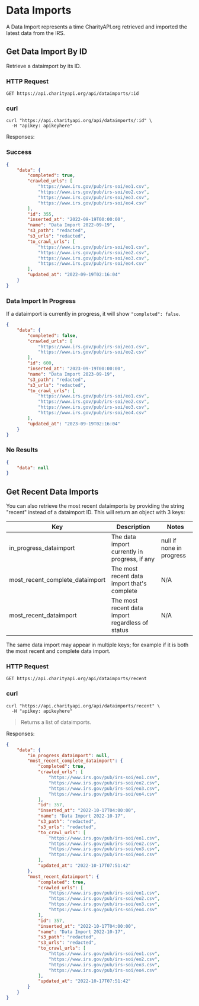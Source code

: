 # Data Imports

A Data Import represents a time CharityAPI.org retrieved and imported the latest data from the IRS. 

## Get Data Import By ID 
Retrieve a dataimport by its ID. 

### HTTP Request

`GET https://api.charityapi.org/api/dataimports/:id`

<!-- tabs-open -->
### curl
```shell
curl "https://api.charityapi.org/api/dataimports/:id" \
  -H "apikey: apikeyhere"
```
<!-- tabs-close -->


Responses: 

<!-- tabs-open -->

### Success
```json
{
    "data": {
        "completed": true,
        "crawled_urls": [
            "https://www.irs.gov/pub/irs-soi/eo1.csv",
            "https://www.irs.gov/pub/irs-soi/eo2.csv",
            "https://www.irs.gov/pub/irs-soi/eo3.csv",
            "https://www.irs.gov/pub/irs-soi/eo4.csv"
        ],
        "id": 355,
        "inserted_at": "2022-09-19T00:00:00",
        "name": "Data Import 2022-09-19",
        "s3_path": "redacted",
        "s3_urls": "redacted",
        "to_crawl_urls": [
            "https://www.irs.gov/pub/irs-soi/eo1.csv",
            "https://www.irs.gov/pub/irs-soi/eo2.csv",
            "https://www.irs.gov/pub/irs-soi/eo3.csv",
            "https://www.irs.gov/pub/irs-soi/eo4.csv"
        ],
        "updated_at": "2022-09-19T02:16:04"
    }
}
```

### Data Import In Progress
If a dataimport is currently in progress, it will show `"completed": false`. 

```json
{
    "data": {
        "completed": false,
        "crawled_urls": [
            "https://www.irs.gov/pub/irs-soi/eo1.csv",
            "https://www.irs.gov/pub/irs-soi/eo2.csv"
        ],
        "id": 600,
        "inserted_at": "2023-09-19T00:00:00",
        "name": "Data Import 2023-09-19",
        "s3_path": "redacted",
        "s3_urls": "redacted",
        "to_crawl_urls": [
            "https://www.irs.gov/pub/irs-soi/eo1.csv",
            "https://www.irs.gov/pub/irs-soi/eo2.csv",
            "https://www.irs.gov/pub/irs-soi/eo3.csv",
            "https://www.irs.gov/pub/irs-soi/eo4.csv"
        ],
        "updated_at": "2023-09-19T02:16:04"
    }
}
```

### No Results 

```json
{
    "data": null
}
```

<!-- tabs-close -->

## Get Recent Data Imports 
You can also retrieve the most recent dataimports by providing the string "recent" instead of a dataimport ID. This will return an object with 3 keys: 

Key | Description | Notes
--------- | ------- | -----------
in_progress_dataimport | The data import currently in progress, if any | null if none in progress
most_recent_complete_dataimport | The most recent data import that's complete | N/A
most_recent_dataimport | The most recent data import regardless of status | N/A

The same data import may appear in multiple keys; for example if it is both the most recent and complete data import.

### HTTP Request

`GET https://api.charityapi.org/api/dataimports/recent`

<!-- tabs-open -->

### curl
```shell
curl "https://api.charityapi.org/api/dataimports/recent" \
  -H "apikey: apikeyhere"
```
> Returns a list of dataimports. 
<!-- tabs-close -->

Responses: 

<!-- tabs-open -->
```json
{
    "data": {
        "in_progress_dataimport": null,
        "most_recent_complete_dataimport": {
            "completed": true,
            "crawled_urls": [
                "https://www.irs.gov/pub/irs-soi/eo1.csv",
                "https://www.irs.gov/pub/irs-soi/eo2.csv",
                "https://www.irs.gov/pub/irs-soi/eo3.csv",
                "https://www.irs.gov/pub/irs-soi/eo4.csv"
            ],
            "id": 357,
            "inserted_at": "2022-10-17T04:00:00",
            "name": "Data Import 2022-10-17",
            "s3_path": "redacted",
            "s3_urls": "redacted",
            "to_crawl_urls": [
                "https://www.irs.gov/pub/irs-soi/eo1.csv",
                "https://www.irs.gov/pub/irs-soi/eo2.csv",
                "https://www.irs.gov/pub/irs-soi/eo3.csv",
                "https://www.irs.gov/pub/irs-soi/eo4.csv"
            ],
            "updated_at": "2022-10-17T07:51:42"
        },
        "most_recent_dataimport": {
            "completed": true,
            "crawled_urls": [
                "https://www.irs.gov/pub/irs-soi/eo1.csv",
                "https://www.irs.gov/pub/irs-soi/eo2.csv",
                "https://www.irs.gov/pub/irs-soi/eo3.csv",
                "https://www.irs.gov/pub/irs-soi/eo4.csv"
            ],
            "id": 357,
            "inserted_at": "2022-10-17T04:00:00",
            "name": "Data Import 2022-10-17",
            "s3_path": "redacted",
            "s3_urls": "redacted",
            "to_crawl_urls": [
                "https://www.irs.gov/pub/irs-soi/eo1.csv",
                "https://www.irs.gov/pub/irs-soi/eo2.csv",
                "https://www.irs.gov/pub/irs-soi/eo3.csv",
                "https://www.irs.gov/pub/irs-soi/eo4.csv"
            ],
            "updated_at": "2022-10-17T07:51:42"
        }
    }
}
```
<!-- tabs-close -->